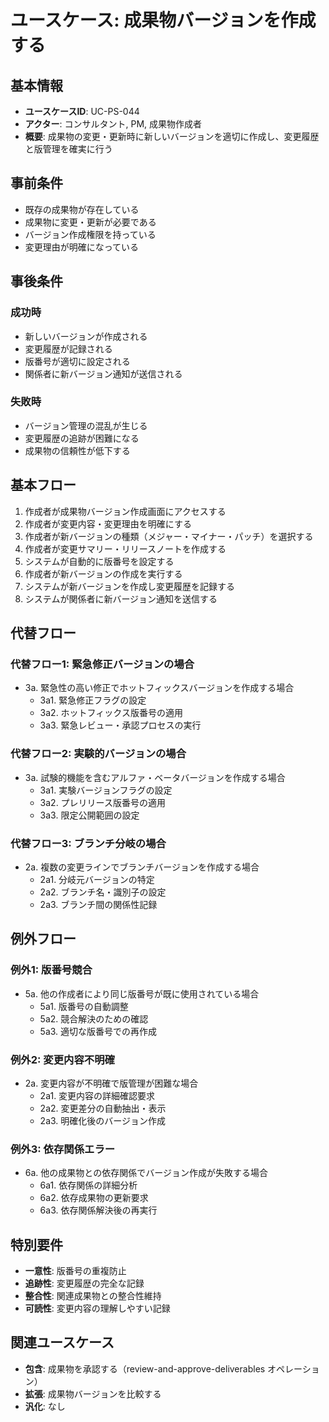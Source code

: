 # ユースケース: 成果物バージョンを作成する

## 基本情報
- **ユースケースID**: UC-PS-044
- **アクター**: コンサルタント, PM, 成果物作成者
- **概要**: 成果物の変更・更新時に新しいバージョンを適切に作成し、変更履歴と版管理を確実に行う

## 事前条件
- 既存の成果物が存在している
- 成果物に変更・更新が必要である
- バージョン作成権限を持っている
- 変更理由が明確になっている

## 事後条件
### 成功時
- 新しいバージョンが作成される
- 変更履歴が記録される
- 版番号が適切に設定される
- 関係者に新バージョン通知が送信される

### 失敗時
- バージョン管理の混乱が生じる
- 変更履歴の追跡が困難になる
- 成果物の信頼性が低下する

## 基本フロー
1. 作成者が成果物バージョン作成画面にアクセスする
2. 作成者が変更内容・変更理由を明確にする
3. 作成者が新バージョンの種類（メジャー・マイナー・パッチ）を選択する
4. 作成者が変更サマリー・リリースノートを作成する
5. システムが自動的に版番号を設定する
6. 作成者が新バージョンの作成を実行する
7. システムが新バージョンを作成し変更履歴を記録する
8. システムが関係者に新バージョン通知を送信する

## 代替フロー
### 代替フロー1: 緊急修正バージョンの場合
- 3a. 緊急性の高い修正でホットフィックスバージョンを作成する場合
  - 3a1. 緊急修正フラグの設定
  - 3a2. ホットフィックス版番号の適用
  - 3a3. 緊急レビュー・承認プロセスの実行

### 代替フロー2: 実験的バージョンの場合
- 3a. 試験的機能を含むアルファ・ベータバージョンを作成する場合
  - 3a1. 実験バージョンフラグの設定
  - 3a2. プレリリース版番号の適用
  - 3a3. 限定公開範囲の設定

### 代替フロー3: ブランチ分岐の場合
- 2a. 複数の変更ラインでブランチバージョンを作成する場合
  - 2a1. 分岐元バージョンの特定
  - 2a2. ブランチ名・識別子の設定
  - 2a3. ブランチ間の関係性記録

## 例外フロー
### 例外1: 版番号競合
- 5a. 他の作成者により同じ版番号が既に使用されている場合
  - 5a1. 版番号の自動調整
  - 5a2. 競合解決のための確認
  - 5a3. 適切な版番号での再作成

### 例外2: 変更内容不明確
- 2a. 変更内容が不明確で版管理が困難な場合
  - 2a1. 変更内容の詳細確認要求
  - 2a2. 変更差分の自動抽出・表示
  - 2a3. 明確化後のバージョン作成

### 例外3: 依存関係エラー
- 6a. 他の成果物との依存関係でバージョン作成が失敗する場合
  - 6a1. 依存関係の詳細分析
  - 6a2. 依存成果物の更新要求
  - 6a3. 依存関係解決後の再実行

## 特別要件
- **一意性**: 版番号の重複防止
- **追跡性**: 変更履歴の完全な記録
- **整合性**: 関連成果物との整合性維持
- **可読性**: 変更内容の理解しやすい記録

## 関連ユースケース
- **包含**: 成果物を承認する（review-and-approve-deliverables オペレーション）
- **拡張**: 成果物バージョンを比較する
- **汎化**: なし